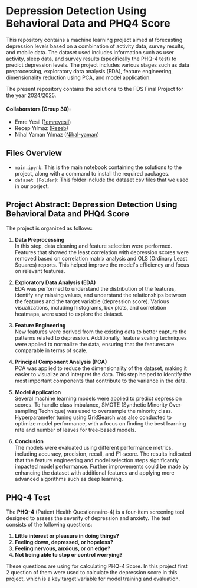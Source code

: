 # Depression Detection Using Behavioral Data and PHQ4 Score

This repository contains a machine learning project aimed at forecasting depression levels based on a combination of activity data, survey results, and mobile data. The dataset used includes information such as user activity, sleep data, and survey results (specifically the PHQ-4 test) to predict depression levels. The project includes various stages such as data preprocessing, exploratory data analysis (EDA), feature engineering, dimensionality reduction using PCA, and model application.

The present repository contains the solutions to the FDS Final Project for the year 2024/2025.

#### Collaborators (Group 30):
- Emre Yesil ([1emreyesil](https://github.com/1emreyesil)) 
- Recep Yılmaz ([Rezeb](https://github.com/Rezeb))
- Nihal Yaman Yılmaz ([Nihal-yaman](https://github.com/Nihal-yaman))
  
## Files Overview
- `main.ipynb`: This is the main notebook containing the solutions to the project, along with a command to install the required packages.
- `dataset (Folder)`: This folder include the dataset csv files that we used in our porject.

## Project Abstract: Depression Detection Using Behavioral Data and PHQ4 Score


The project is organized as follows:

1. **Data Preprocessing**  
   In this step, data cleaning and feature selection were performed. Features that showed the least correlation with depression scores were removed based on correlation matrix analysis and OLS (Ordinary Least Squares) reports. This helped improve the model's efficiency and focus on relevant features.

2. **Exploratory Data Analysis (EDA)**  
   EDA was performed to understand the distribution of the features, identify any missing values, and understand the relationships between the features and the target variable (depression score). Various visualizations, including histograms, box plots, and correlation heatmaps, were used to explore the dataset.

3. **Feature Engineering**  
   New features were derived from the existing data to better capture the patterns related to depression. Additionally, feature scaling techniques were applied to normalize the data, ensuring that the features are comparable in terms of scale.

4. **Principal Component Analysis (PCA)**  
   PCA was applied to reduce the dimensionality of the dataset, making it easier to visualize and interpret the data. This step helped to identify the most important components that contribute to the variance in the data.

5. **Model Application**  
   Several machine learning models were applied to predict depression scores. To handle class imbalance, SMOTE (Synthetic Minority Over-sampling Technique) was used to oversample the minority class. Hyperparameter tuning using GridSearch was also conducted to optimize model performance, with a focus on finding the best learning rate and number of leaves for tree-based models.

6. **Conclusion**  
   The models were evaluated using different performance metrics, including accuracy, precision, recall, and F1-score. The results indicated that the feature engineering and model selection steps significantly impacted model performance. Further improvements could be made by enhancing the dataset with additional features and applying more advanced algorithms such as deep learning.

## PHQ-4 Test

The **PHQ-4** (Patient Health Questionnaire-4) is a four-item screening tool designed to assess the severity of depression and anxiety. The test consists of the following questions:

1. **Little interest or pleasure in doing things?**
2. **Feeling down, depressed, or hopeless?**
3. **Feeling nervous, anxious, or on edge?**
4. **Not being able to stop or control worrying?**

These questions are using for calculating PHQ-4 Score. In this project first 2 question of them were used to calculate the depression score in this project, which is a key target variable for model training and evaluation.
